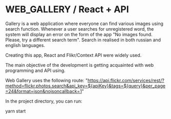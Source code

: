 # WEB_GALLERY / React + API
Gallery is a web application where everyone can find various images using search function. Whenever a user searches for unregistered word, the system will display an error on the form of the app "No images found. Please, try a different search term". Search in realised in both russian and english languages.

Creating this app, React and Flikr/Context API were widely used.

The main objective of the development is getting acquainted with web programming and API using.

Web Gallery uses the following route: "https://api.flickr.com/services/rest/?method=flickr.photos.search&api_key=${apiKey}&tags=${query}&per_page=24&format=json&nojsoncallback=1"

In the project directory, you can run:

yarn start
